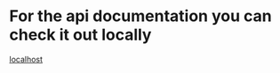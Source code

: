 # For the api documentation you can check it out locally

[localhost](http://localhost:9000/api/documentation)

